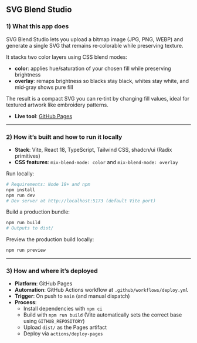 ## SVG Blend Studio

### 1) What this app does
SVG Blend Studio lets you upload a bitmap image (JPG, PNG, WEBP) and generate a single SVG that remains re‑colorable while preserving texture.

It stacks two color layers using CSS blend modes:
- **color**: applies hue/saturation of your chosen fill while preserving brightness
- **overlay**: remaps brightness so blacks stay black, whites stay white, and mid‑gray shows pure fill

The result is a compact SVG you can re‑tint by changing fill values, ideal for textured artwork like embroidery patterns.

- **Live tool**: [GitHub Pages](https://engineering.unmade.com/blend-svg-studio/) 

---

### 2) How it’s built and how to run it locally
- **Stack**: Vite, React 18, TypeScript, Tailwind CSS, shadcn/ui (Radix primitives)
- **CSS features**: `mix-blend-mode: color` and `mix-blend-mode: overlay`

Run locally:
```sh
# Requirements: Node 18+ and npm
npm install
npm run dev
# Dev server at http://localhost:5173 (default Vite port)
```

Build a production bundle:
```sh
npm run build
# Outputs to dist/
```

Preview the production build locally:
```sh
npm run preview
```

---

### 3) How and where it’s deployed
- **Platform**: GitHub Pages
- **Automation**: GitHub Actions workflow at `.github/workflows/deploy.yml`
- **Trigger**: On push to `main` (and manual dispatch)
- **Process**:
  - Install dependencies with `npm ci`
  - Build with `npm run build` (Vite automatically sets the correct base using `GITHUB_REPOSITORY`)
  - Upload `dist/` as the Pages artifact
  - Deploy via `actions/deploy-pages`